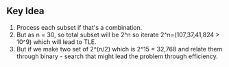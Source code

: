 ## Key Idea
1) Process each subset if that's a combination.
2) But as n = 30, so total subset will be 2^n so iterate 2^n=(107,37,41,824 > 10^9) which will lead to TLE.
3) But if we make two set of 2^(n/2) which is 2^15 = 32,768 and relate them through binary - search that might lead the problem through efficiency.
